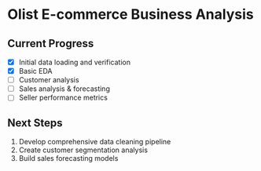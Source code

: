 # Olist E-commerce Business Analysis

## Current Progress
- [x] Initial data loading and verification
- [x] Basic EDA
- [ ] Customer analysis
- [ ] Sales analysis & forecasting
- [ ] Seller performance metrics

## Next Steps
1. Develop comprehensive data cleaning pipeline
2. Create customer segmentation analysis
3. Build sales forecasting models